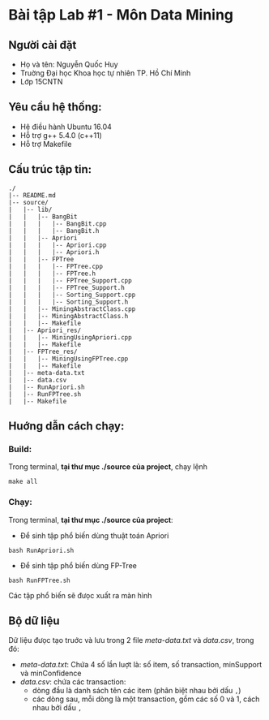 # Bài tập Lab #1 - Môn Data Mining
## Người cài đặt
* Họ và tên: Nguyễn Quốc Huy
* Truờng Đại học Khoa học tự nhiên TP. Hồ Chí Minh
* Lớp 15CNTN

## Yêu cầu hệ thống:
* Hệ điều hành Ubuntu 16.04
* Hỗ trợ g++ 5.4.0 (c++11)
* Hỗ trợ Makefile
## Cấu trúc tập tin:
```
./
|-- README.md
|-- source/
|   |-- lib/
|   |   |-- BangBit
|   |   |   |-- BangBit.cpp
|   |   |   |-- BangBit.h
|   |   |-- Apriori
|   |   |   |-- Apriori.cpp
|   |   |   |-- Apriori.h
|   |   |-- FPTree
|   |   |   |-- FPTree.cpp
|   |   |   |-- FPTree.h
|   |   |   |-- FPTree_Support.cpp
|   |   |   |-- FPTree_Support.h
|   |   |   |-- Sorting_Support.cpp
|   |   |   |-- Sorting_Support.h
|   |   |-- MiningAbstractClass.cpp
|   |   |-- MiningAbstractClass.h
|   |   |-- Makefile
|   |-- Apriori_res/
|   |   |-- MiningUsingApriori.cpp
|   |   |-- Makefile
|   |-- FPTree_res/
|   |   |-- MiningUsingFPTree.cpp
|   |   |-- Makefile
|   |-- meta-data.txt
|   |-- data.csv
|   |-- RunApriori.sh
|   |-- RunFPTree.sh
|   |-- Makefile
```
## Huớng dẫn cách chạy:
### Build:
Trong terminal, __tại thư mục ./source của project__, chạy lệnh
```ShellScript
make all
```
### Chạy:
Trong terminal, __tại thư mục ./source của project__:
* Để sinh tập phổ biến dùng thuật toán Apriori
```ShellScript
bash RunApriori.sh
```
* Để sinh tập phổ biến dùng FP-Tree
```ShellScript
bash RunFPTree.sh
```
Các tập phổ biến sẽ đưọc xuất ra màn hình
## Bộ dữ liệu
Dữ liệu đưọc tạo truớc và lưu trong 2 file _meta-data.txt_ và _data.csv_, trong đó:
* _meta-data.txt_: Chứa 4 số lần luợt là: số item, số transaction, minSupport và minConfidence
* _data.csv_: chứa các transaction: 
    * dòng đầu là danh sách tên các item (phân biệt nhau bởi dấu ```,```)
    * các dòng sau, mỗi dòng là một transaction, gồm các số 0 và 1, cách nhau bởi dấu ```,```

